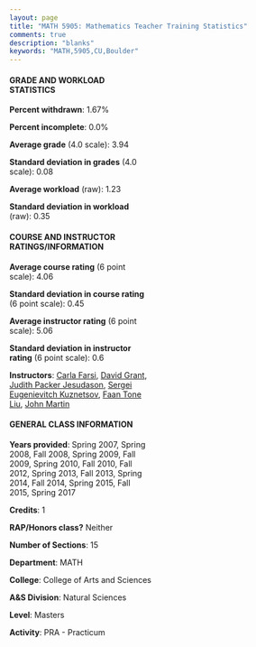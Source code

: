 ```yaml
---
layout: page
title: "MATH 5905: Mathematics Teacher Training Statistics"
comments: true
description: "blanks"
keywords: "MATH,5905,CU,Boulder"
---
```

<head>
<script src="https://ajax.googleapis.com/ajax/libs/jquery/2.1.3/jquery.min.js"></script>
<script src="https://dl.dropboxusercontent.com/s/pc42nxpaw1ea4o9/highcharts.js?dl=0"></script>
<!-- <script src="../assets/js/highcharts.js"></script> -->
<style type="text/css">@font-face {
	font-family: "Bebas Neue";
	src: url(https://www.filehosting.org/file/details/544349/BebasNeue Regular.otf) format("opentype");
	}
	h1.Bebas { 
		font-family: "Bebas Neue", Verdana, Tahoma;
	}
</style>
</head>
<body>
	<div id="container" style="float: right; width: 45%; height: 88%; margin-left: 2.5%; margin-right: 2.5%;"></div>
	<script language="JavaScript">
		$(document).ready(function() {
		var chart = {type: 'column'};
		var title = {text: 'Grade Distribution'};
		var xAxis = {categories: ['A','B','C','D','F'],crosshair: true};
		var yAxis = {min: 0,title: {text: 'Percentage'}};
		var tooltip = {headerFormat: '<center><b><span style="font-size:20px">{point.key}</span></b></center>',
		               pointFormat: '<td style="padding:0"><b>{point.y:.1f}%</b></td>',
		               footerFormat: '</table>',shared: true,useHTML: true};
		var plotOptions = {column: {pointPadding: 0.0,borderWidth: 0}};  
		var credits = {enabled: false};var series= [{name: 'Percent',data: [96.16,2.85,0.61,0.39,0.0,]}];
		var json = {};
		json.chart = chart;
		json.title = title;
		json.tooltip = tooltip;
		json.xAxis = xAxis;
		json.yAxis = yAxis;  
		json.series = series;
		json.plotOptions = plotOptions;  
		json.credits = credits;
		$('#container').highcharts(json);
	});
	</script>
</body>
			   
#### GRADE AND WORKLOAD STATISTICS

**Percent withdrawn**: 1.67%

**Percent incomplete**: 0.0%

**Average grade** (4.0 scale): 3.94

**Standard deviation in grades** (4.0 scale): 0.08

**Average workload** (raw): 1.23

**Standard deviation in workload** (raw): 0.35

#### COURSE AND INSTRUCTOR RATINGS/INFORMATION

**Average course rating** (6 point scale): 4.06

**Standard deviation in course rating** (6 point scale): 0.45

**Average instructor rating** (6 point scale): 5.06

**Standard deviation in instructor rating** (6 point scale): 0.6

**Instructors**: <a href='../../instructors/Carla_Farsi'>Carla Farsi</a>, <a href='../../instructors/David_Grant'>David Grant</a>, <a href='../../instructors/Judith_Packer_Jesudason'>Judith Packer Jesudason</a>, <a href='../../instructors/Sergei_Eugenievitch_Kuznetsov'>Sergei Eugenievitch Kuznetsov</a>, <a href='../../instructors/Faan_Tone_Liu'>Faan Tone Liu</a>, <a href='../../instructors/John_Martin'>John Martin</a>

#### GENERAL CLASS INFORMATION

**Years provided**: Spring 2007, Spring 2008, Fall 2008, Spring 2009, Fall 2009, Spring 2010, Fall 2010, Fall 2012, Spring 2013, Fall 2013, Spring 2014, Fall 2014, Spring 2015, Fall 2015, Spring 2017

**Credits**: 1

**RAP/Honors class?** Neither

**Number of Sections**: 15

**Department**: MATH

**College**: College of Arts and Sciences

**A&S Division**: Natural Sciences

**Level**: Masters

**Activity**: PRA - Practicum
